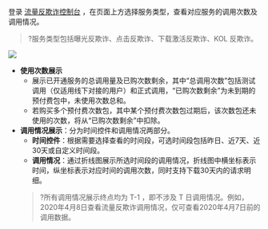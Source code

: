 登录 [流量反欺诈控制台](https://console.cloud.tencent.com/taf) ，在页面上方选择服务类型，查看对应服务的调用次数及调用情况。
>?服务类型包括曝光反欺诈、点击反欺诈、下载激活反欺诈、KOL 反欺诈。
>
![](https://main.qcloudimg.com/raw/d1caa3615738475ed352190abcd53d78.png)
- **使用次数展示**
	- 展示已开通服务的总调用量及已购次数剩余，其中“总调用次数”包括测试调用（仅适用线下对接的用户）和正式调用，“已购次数剩余”为未到期的预付费包中，未使用次数总和。
	- 若购买多个预付费次数包，其中某个预付费次数包过期后，该次数包还未使用的次数，将从“已购次数剩余”中扣除。
- **调用情况展示**：分为时间控件和调用情况两部分。
	- **时间控件**：根据需要选择查看的时间段，可选时间段包括昨日、近7天、近30天或自定义时间段。
	- **调用情况**：通过折线图展示所选时间段的调用情况，折线图中横坐标表示时间，纵坐标表示对应时间的调用次数，同时支持下载30天内的请求明细。
	>?所有调用情况展示终点均为 T-1 ，即不涉及 T 日调用情况。例如，2020年4月8日查看流量反欺诈调用情况，仅可查看2020年4月7日前的调用数据。
